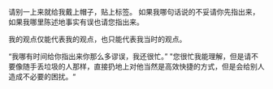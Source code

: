 请别一上来就给我戴上帽子，贴上标签。
如果我哪句话说的不妥请你先指出来，
如果我哪里陈述地事实有误也请您指出来。

我的观点仅能代表我的观点，也只能代表我当时的观点。

“我哪有时间给你指出来你那么多谬误，我还很忙。”
"您很忙我能理解，但是请不要像随手丢垃圾的人那样，直接扔地上对他当然是高效快捷的方式，但是会给别人造成不必要的困扰。“